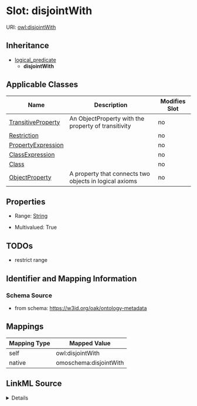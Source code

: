

# Slot: disjointWith



URI: [owl:disjointWith](http://www.w3.org/2002/07/owl#disjointWith)




## Inheritance

* [logical_predicate](logical_predicate.md)
    * **disjointWith**






## Applicable Classes

| Name | Description | Modifies Slot |
| --- | --- | --- |
| [TransitiveProperty](TransitiveProperty.md) | An ObjectProperty with the property of transitivity |  no  |
| [Restriction](Restriction.md) |  |  no  |
| [PropertyExpression](PropertyExpression.md) |  |  no  |
| [ClassExpression](ClassExpression.md) |  |  no  |
| [Class](Class.md) |  |  no  |
| [ObjectProperty](ObjectProperty.md) | A property that connects two objects in logical axioms |  no  |







## Properties

* Range: [String](String.md)

* Multivalued: True





## TODOs

* restrict range

## Identifier and Mapping Information







### Schema Source


* from schema: https://w3id.org/oak/ontology-metadata




## Mappings

| Mapping Type | Mapped Value |
| ---  | ---  |
| self | owl:disjointWith |
| native | omoschema:disjointWith |




## LinkML Source

<details>
```yaml
name: disjointWith
todos:
- restrict range
from_schema: https://w3id.org/oak/ontology-metadata
rank: 1000
is_a: logical_predicate
slot_uri: owl:disjointWith
alias: disjointWith
domain_of:
- ClassExpression
- PropertyExpression
range: string
multivalued: true

```
</details>